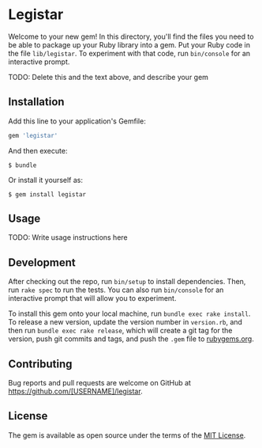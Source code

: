 # Legistar

Welcome to your new gem! In this directory, you'll find the files you need to be able to package up your Ruby library into a gem. Put your Ruby code in the file `lib/legistar`. To experiment with that code, run `bin/console` for an interactive prompt.

TODO: Delete this and the text above, and describe your gem

## Installation

Add this line to your application's Gemfile:

```ruby
gem 'legistar'
```

And then execute:

    $ bundle

Or install it yourself as:

    $ gem install legistar

## Usage

TODO: Write usage instructions here

## Development

After checking out the repo, run `bin/setup` to install dependencies. Then, run `rake spec` to run the tests. You can also run `bin/console` for an interactive prompt that will allow you to experiment.

To install this gem onto your local machine, run `bundle exec rake install`. To release a new version, update the version number in `version.rb`, and then run `bundle exec rake release`, which will create a git tag for the version, push git commits and tags, and push the `.gem` file to [rubygems.org](https://rubygems.org).

## Contributing

Bug reports and pull requests are welcome on GitHub at https://github.com/[USERNAME]/legistar.

## License

The gem is available as open source under the terms of the [MIT License](https://opensource.org/licenses/MIT).
